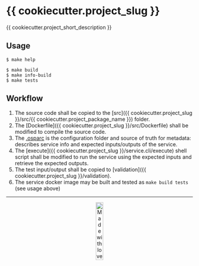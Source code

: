 # {{ cookiecutter.project_slug }}

{{ cookiecutter.project_short_description }}

## Usage

```console
$ make help

$ make build
$ make info-build
$ make tests
```

## Workflow

1. The source code shall be copied to the [src]({{ cookiecutter.project_slug }}/src/{{ cookiecutter.project_package_name }}) folder.
1. The [Dockerfile]({{ cookiecutter.project_slug }}/src/Dockerfile) shall be modified to compile the source code.
2. The [.osparc](.osparc) is the configuration folder and source of truth for metadata: describes service info and expected inputs/outputs of the service.
3. The [execute]({{ cookiecutter.project_slug }}/service.cli/execute) shell script shall be modified to run the service using the expected inputs and retrieve the expected outputs.
4. The test input/output shall be copied to [validation]({{ cookiecutter.project_slug }}/validation).
5. The service docker image may be built and tested as ``make build tests`` (see usage above)



---
<p align="center">
<image src="https://github.com/ITISFoundation/osparc-simcore-python-client/blob/4e8b18494f3191d55f6692a6a605818aeeb83f95/docs/_media/mwl.png" alt="Made with love at www.z43.swiss" width="20%" />
</p>
